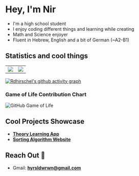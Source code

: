 # Hey, I'm Nir

- I'm a high school student
- I enjoy coding different things and learning while creating
- Math and Science enjoyer
- Fluent in Hebrew, English and a bit of German (~A2-B1)

## Statistics and cool things



<table>
  <tr>
    <td valign="top"><img src="https://github-readme-stats.vercel.app/api?username=Rdhirschel&show_icons=true&theme=dark"></td>
    <td valign="top"><img src="https://github-readme-stats.vercel.app/api/top-langs/?username=Rdhirschel&langs_count=6&layout=compact&theme=dark&cache_seconds=1800"></td>
  </tr>
</table>

[![Rdhirschel's github activity graph](https://github-readme-activity-graph.vercel.app/graph?username=Rdhirschel&theme=github-compact)](https://github.com/ashutosh00710/github-readme-activity-graph)

### Game of Life Contribution Chart
![GitHub Game of Life](https://github4life.herokuapp.com/Rdhirschel.gif?z=6)

## Cool Projects Showcase
- [**Theory Learning App**](https://github.com/Rdhirschel/Theory)
- [**Sorting Algorithm Website**](https://github.com/Rdhirschel/Sorting-Algorithms-Website)

## Reach Out 👋

- Gmail: **hyrsldwrwn@gmail.com**
